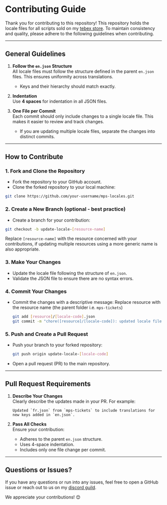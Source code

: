 # Contributing Guide

Thank you for contributing to this repository!
This repository holds the locale files for all scripts sold on my [tebex store](https://maximus-scripts.tebex.io). To maintain consistency and quality, please adhere to the following guidelines when contributing.

---

## General Guidelines

1. **Follow the `en.json` Structure**  
    All locale files must follow the structure defined in the parent `en.json` files. This ensures uniformity across translations.

    - Keys and their hierarchy should match exactly.

2. **Indentation**  
    Use **4 spaces** for indentation in all JSON files.

3. **One File per Commit**  
    Each commit should only include changes to a single locale file. This makes it easier to review and track changes.

    - If you are updating multiple locale files, separate the changes into distinct commits.

---

## How to Contribute

### 1. Fork and Clone the Repository
- Fork the repository to your GitHub account.
- Clone the forked repository to your local machine:
```bash
git clone https://github.com/your-username/mps-locales.git
```

### 2. Create a New Branch (optional - best practice)
- Create a branch for your contribution:
```bash
git checkout -b update-locale-[resource-name]
```
Replace `[resource-name]` with the resource concerned with your contributions, if updating multiple resources using a more generic name is also appropriate.

### 3. Make Your Changes
- Update the locale file following the structure of `en.json`.
- Validate the JSON file to ensure there are no syntax errors.

### 4. Commit Your Changes
- Commit the changes with a descriptive message:
    Replace resource with the resource name (the parent folder i.e. `mps-tickets`)

    ```bash
    git add [resource]/[locale-code].json
    git commit -m "chore([resource]/[locale-code]): updated locale file"
    ```

### 5. Push and Create a Pull Request
- Push your branch to your forked repository:
    ```bash
    git push origin update-locale-[locale-code]
    ```
- Open a pull request (PR) to the main repository.

---

## Pull Request Requirements

1. **Describe Your Changes**  
    Clearly describe the updates made in your PR. For example:
    ```
    Updated `fr.json` from `mps-tickets` to include translations for new keys added in `en.json`.
    ```

2. **Pass All Checks**  
    Ensure your contribution:
    - Adheres to the parent `en.json` structure.
    - Uses 4-space indentation.
    - Includes only one file change per commit.

---

## Questions or Issues?
If you have any questions or run into any issues, feel free to open a GitHub issue or reach out to us on my [discord guild](https://discord.gg/wCcsEcUhzf).

We appreciate your contributions! 😊
